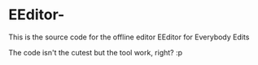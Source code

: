 # EEditor-
This is the source code for the offline editor EEditor for Everybody Edits  

The code isn't the cutest but the tool work, right? :p

